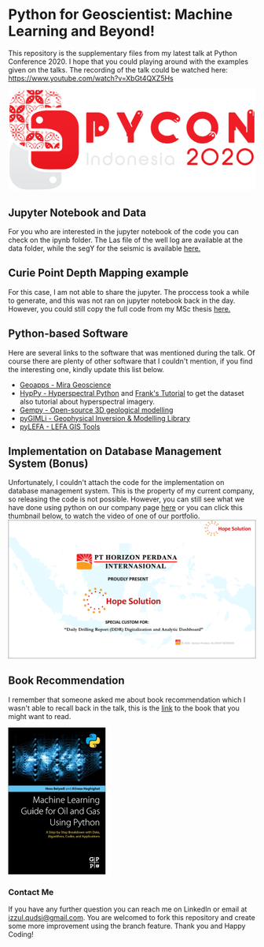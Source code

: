 # Python for Geoscientist: Machine Learning and Beyond!
This repository is the supplementary files from my latest talk at Python Conference 2020. I hope that you could playing around with the examples given on the talks. The recording of the talk could be watched here: https://www.youtube.com/watch?v=XbGt4QXZ5Hs

![alt text](https://github.com/panjoel4/Python_for_Geoscientist-Pycon2020/blob/main/Images/pycon20.png?raw=true)

## Jupyter Notebook and Data
For you who are interested in the jupyter notebook of the code you can check on the ipynb folder.
The Las file of the well log are available at the data folder, while the segY for the seismic is available [here.](https://dataunderground.org/dataset/f3)

## Curie Point Depth Mapping example
For this case, I am not able to share the jupyter. The proccess took a while to generate, and this was not ran on jupyter notebook back in the day. However, you could still copy the full code from my MSc thesis [here.](http://essay.utwente.nl/83453/1/qudsi.pdf)

## Python-based Software
Here are several links to the software that was mentioned during the talk. Of course there are plenty of other software that I couldn't mention, if you find the interesting one, kindly update this list below.
* [Geoapps - Mira Geoscience](https://mirageoscience.com/geoh5py-and-geoapps-pypi/)
* [HypPy - Hyperspectral Python](https://blog.utwente.nl/bakker/hyppy/) and [Frank's Tutorial](https://frankstutorials.nl/) to get the dataset also tutorial about hyperspectral imagery.
* [Gempy - Open-source 3D geological modelling](https://www.gempy.org/)
* [pyGIMLi - Geophysical Inversion & Modelling Library](https://www.pygimli.org/)
* [pyLEFA - LEFA GIS Tools](http://lefa.geologov.net/download-2/pylefa/)

## Implementation on Database Management System (Bonus)
Unfortunately, I couldn't attach the code for the implementation on database management system. This is the property of my current company, so releasing the code is not possible. However, you can still see what we have done using python on our company page [here](http://horizon-perdana.co.id/products/hope-solution/) or you can click this thumbnail below, to watch the video of one of our portfolio.
[![Watch the video](https://github.com/panjoel4/Python_for_Geoscientist-Pycon2020/blob/main/Images/thumbnail.PNG)](https://www.youtube.com/watch?v=UQr0DEzQQyw)

## Book Recommendation
I remember that someone asked me about book recommendation which I wasn't able to recall back in the talk, this is the [link](https://www.elsevier.com/books/machine-learning-guide-for-oil-and-gas-using-python/belyadi/978-0-12-821929-4) to the book that you might want to read. 

![alt text](https://github.com/panjoel4/Python_for_Geoscientist-Pycon2020/blob/main/Images/9780128219294.jpg?raw=true)

### Contact Me
If you have any further question you can reach me on LinkedIn or email at izzul.qudsi@gmail.com. You are welcomed to fork this repository and create some more improvement using the branch feature. Thank you and Happy Coding!

